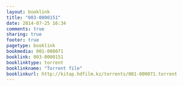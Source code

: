```yaml
---
layout: booklink
title: "003-0000151"
date: 2014-07-25 16:34
comments: true
sharing: true
footer: true
pagetype: booklink 
bookmedia: 001-000071
booklink: 003-0000151
booklinktype: torrent
booklinkname: "Torrent file"
booklinkurl: http://kitap.hdfilm.kz/torrents/001-000071.torrent
---
```

